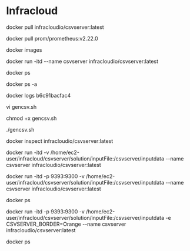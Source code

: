 # Infracloud

docker pull infracloudio/csvserver:latest

docker pull prom/prometheus:v2.22.0

docker images

docker run -itd  --name csvserver infracloudio/csvserver:latest

docker ps

docker ps -a

docker logs b6c91bacfac4

vi gencsv.sh

chmod +x gencsv.sh

./gencsv.sh

docker inspect infracloudio/csvserver:latest

docker run -itd -v /home/ec2-user/infracloud/csvserver/solution/inputFile:/csvserver/inputdata  --name csvserver infracloudio/csvserver:latest

docker run -itd -p 9393:9300 -v /home/ec2-user/infracloud/csvserver/solution/inputFile:/csvserver/inputdata  --name csvserver infracloudio/csvserver:latest

docker ps

docker run -itd -p 9393:9300 -v /home/ec2-user/infracloud/csvserver/solution/inputFile:/csvserver/inputdata -e CSVSERVER_BORDER=Orange --name csvserver infracloudio/csvserver:latest

docker ps







